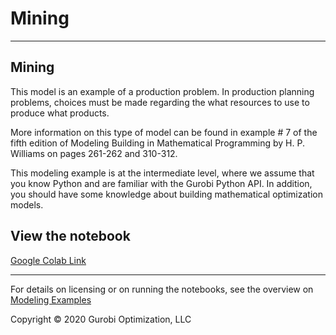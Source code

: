 # Mining



---
## Mining
This model is an example of a production problem. In production planning problems, choices must be made regarding the 
what resources to use to produce what products.

More information on this type of model can be found in example # 7 of the fifth edition of Modeling Building in Mathematical 
Programming by H. P. Williams on pages 261-262 and 310-312.

This modeling example is at the intermediate level, where we assume that you know Python and are familiar with the 
Gurobi Python API. In addition, you should have some knowledge about building mathematical optimization models.



## View the notebook

[Google Colab Link](https://colab.research.google.com/github/Gurobi/mining/mining.ipynb)

----
For details on licensing or on running the notebooks, see the overview on [Modeling Examples](../)

Copyright © 2020 Gurobi Optimization, LLC

